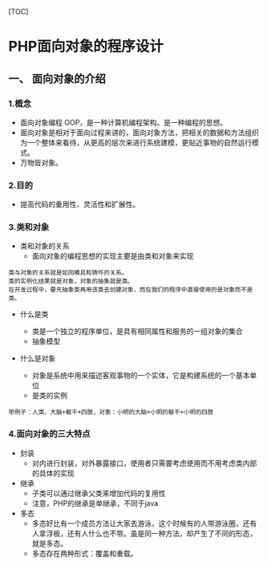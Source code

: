 [TOC]

# PHP面向对象的程序设计

## 一、 面向对象的介绍

### 1.概念
- 面向对象编程 OOP，是一种计算机编程架构。是一种编程的思想。
- 面向对象是相对于面向过程来讲的，面向对象方法，把相关的数据和方法组织为一个整体来看待，从更高的层次来进行系统建模，更贴近事物的自然运行模式。
- 万物皆对象。

### 2.目的

- 提高代码的重用性、灵活性和扩展性。

### 3.类和对象

- 类和对象的关系
  - 面向对象的编程思想的实现主要是由类和对象来实现

```
类与对象的关系就是如同模具和铸件的关系。
类的实例化结果就是对象，对象的抽象就是类。
在开发过程中，要先抽象类再用该类去创建对象，而在我们的程序中直接使用的是对象而不是类。
```



- 什么是类
  - 类是一个独立的程序单位，是具有相同属性和服务的一组对象的集合
  - 抽象模型
  
- 什么是对象
  - 对象是系统中用来描述客观事物的一个实体，它是构建系统的一个基本单位
  - 是类的实例





```
举例子：人类，大脑+躯干+四肢，对象：小明的大脑+小明的躯干+小明的四肢
```

### 4.面向对象的三大特点

- 封装
  - 对内进行封装，对外暴露接口，使用者只需要考虑使用而不用考虑类内部的具体的实现
- 继承
  - 子类可以通过继承父类来增加代码的复用性
  - 注意，PHP的继承是单继承，不同于java
- 多态
  - 多态好比有一个成员方法让大家去游泳，这个时候有的人带游泳圈，还有人拿浮板，还有人什么也不带。虽是同一种方法，却产生了不同的形态，就是多态。
  -  多态存在两种形式：覆盖和重载。




























